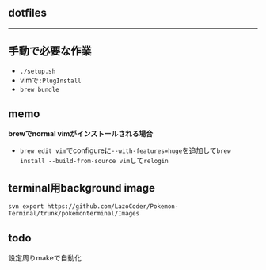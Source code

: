 ## dotfiles

****

## 手動で必要な作業

- `./setup.sh`
- vimで`:PlugInstall`
- `brew bundle`

## memo

**brewでnormal vimがインストールされる場合**

- `brew edit vim`でconfigureに`--with-features=huge`を追加して`brew install --build-from-source vim`して`relogin`

## terminal用background image

`svn export https://github.com/LazoCoder/Pokemon-Terminal/trunk/pokemonterminal/Images`


## todo

設定周りmakeで自動化


